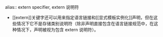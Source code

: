 alias:: extern specifier, extern 说明符

- [[extern]]关键字还可以用来指定语言链接和[[显式模板实例化]]声明，但在这些情况下它不是存储类别说明符（除非声明直接包含在语言链接规范中，在这种情况下，声明被视为包含 extern 说明符）。